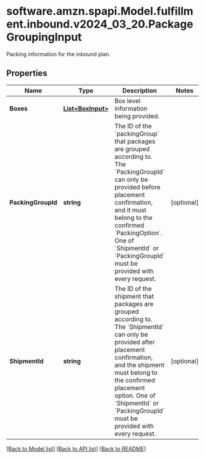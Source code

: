 # software.amzn.spapi.Model.fulfillment.inbound.v2024_03_20.PackageGroupingInput
Packing information for the inbound plan.

## Properties

Name | Type | Description | Notes
------------ | ------------- | ------------- | -------------
**Boxes** | [**List&lt;BoxInput&gt;**](BoxInput.md) | Box level information being provided. | 
**PackingGroupId** | **string** | The ID of the &#x60;packingGroup&#x60; that packages are grouped according to. The &#x60;PackingGroupId&#x60; can only be provided before placement confirmation, and it must belong to the confirmed &#x60;PackingOption&#x60;. One of &#x60;ShipmentId&#x60; or &#x60;PackingGroupId&#x60; must be provided with every request. | [optional] 
**ShipmentId** | **string** | The ID of the shipment that packages are grouped according to. The &#x60;ShipmentId&#x60; can only be provided after placement confirmation, and the shipment must belong to the confirmed placement option. One of &#x60;ShipmentId&#x60; or &#x60;PackingGroupId&#x60; must be provided with every request. | [optional] 

[[Back to Model list]](../README.md#documentation-for-models) [[Back to API list]](../README.md#documentation-for-api-endpoints) [[Back to README]](../README.md)

